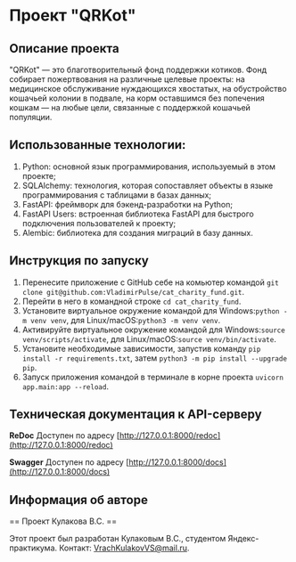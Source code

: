 # Проект "QRKot"

## Описание проекта
"QRKot" — это благотворительный фонд поддержки котиков. Фонд собирает пожертвования на различные целевые проекты: на медицинское обслуживание нуждающихся хвостатых, на обустройство кошачьей колонии в подвале, на корм оставшимся без попечения кошкам — на любые цели, связанные с поддержкой кошачьей популяции.

## Использованные технологии:
1. Python: основной язык программирования, используемый в этом проекте;
1. SQLAlchemy: технология, которая сопоставляет объекты в языке программирования с таблицами в базах данных;
1. FastAPI: фреймворк для бэкенд-разработки на Python;
1. FastAPI Users: встроенная библиотека FastAPI для быстрого подключения пользователей к проекту;
1. Alembic: библиотека для создания миграций в базу данных.

## Инструкция по запуску
1. Перенесите приложение с GitHub себе на комьютер командой `git clone git@github.com:VladimirPulse/cat_charity_fund.git`. 
2. Перейти в него в командной строке `cd cat_charity_fund`.
3. Установите виртуальное окружение командой для Windows:`python -m venv venv`, для Linux/macOS:`python3 -m venv venv`.
4. Активируйте виртуальное окружение командой для Windows:`source venv/scripts/activate`, для Linux/macOS:`source venv/bin/activate`.
3. Установите необходимые зависимости, запустив команду `pip install -r requirements.txt`, затем `python3 -m pip install --upgrade pip`.
4. Запуск приложения командой в терминале в корне проекта `uvicorn app.main:app --reload`.

## Техническая документация к АPI-серверу

**ReDoc**
Доступен по адресу [http://127.0.0.1:8000/redoc](http://127.0.0.1:8000/redoc)

**Swagger**
Доступен по адресу [http://127.0.0.1:8000/docs](http://127.0.0.1:8000/docs)

## Информация об авторе
== Проект Кулакова В.С. ==

Этот проект был разработан Кулаковым В.С., студентом Яндекс-практикума. 
Контакт: [VrachKulakovVS@mail.ru](mailto:VrachKulakovVS@mail.ru).
